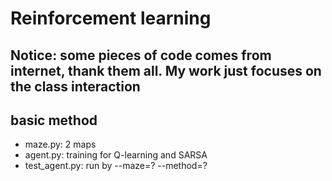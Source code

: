 # Reinforcement learning

## Notice: some pieces of code comes from internet, thank them all. My work just focuses on the class interaction

## basic method
* maze.py: 2 maps
* agent.py: training for Q-learning and SARSA
* test_agent.py: run by --maze=? --method=?

